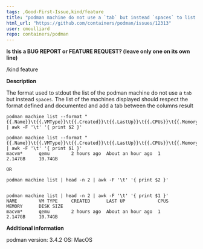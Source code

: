```yaml
---
tags: ,Good-First-Issue,kind/feature
title: "podman machine do not use a `tab` but instead `spaces` to list the VM machines"
html_url: "https://github.com/containers/podman/issues/12313"
user: cmoulliard
repo: containers/podman
---
```


**Is this a BUG REPORT or FEATURE REQUEST? (leave only one on its own line)**

/kind feature

**Description**

The format used to stdout the list of the podman machine do not use a `tab` but instead `spaces`.
The list of the machines displayed should respect the format defined and documented and add a tab between the columns result
```
podman machine list --format "{{.Name}}\t{{.VMType}}\t{{.Created}}\t{{.LastUp}}\t{{.CPUs}}\t{{.Memory}}\t{{.DiskSize}}" | awk -F '\t' '{ print $2 }'

podman machine list --format "{{.Name}}\t{{.VMType}}\t{{.Created}}\t{{.LastUp}}\t{{.CPUs}}\t{{.Memory}}\t{{.DiskSize}}" | awk -F '\t' '{ print $1 }'
macvm*      qemu        2 hours ago  About an hour ago  1           2.147GB     10.74GB

OR

podman machine list | head -n 2 | awk -F '\t' '{ print $2 }'


podman machine list | head -n 2 | awk -F '\t' '{ print $1 }'
NAME        VM TYPE     CREATED      LAST UP            CPUS        MEMORY      DISK SIZE
macvm*      qemu        2 hours ago  About an hour ago  1           2.147GB     10.74GB
```

**Additional information**

podman version: 3.4.2
OS: MacOS

